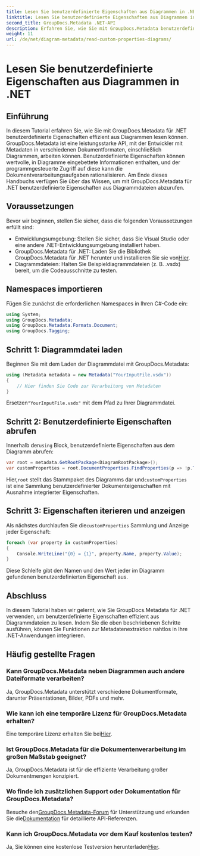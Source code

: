 ```yaml
---
title: Lesen Sie benutzerdefinierte Eigenschaften aus Diagrammen in .NET
linktitle: Lesen Sie benutzerdefinierte Eigenschaften aus Diagrammen in .NET
second_title: GroupDocs.Metadata .NET-API
description: Erfahren Sie, wie Sie mit GroupDocs.Metadata benutzerdefinierte Eigenschaften aus Diagrammdateien in .NET extrahieren. Einfache Schritt-für-Schritt-Anleitung für Entwickler.
weight: 11
url: /de/net/diagram-metadata/read-custom-properties-diagrams/
---
```


# Lesen Sie benutzerdefinierte Eigenschaften aus Diagrammen in .NET

## Einführung
In diesem Tutorial erfahren Sie, wie Sie mit GroupDocs.Metadata für .NET benutzerdefinierte Eigenschaften effizient aus Diagrammen lesen können. GroupDocs.Metadata ist eine leistungsstarke API, mit der Entwickler mit Metadaten in verschiedenen Dokumentformaten, einschließlich Diagrammen, arbeiten können. Benutzerdefinierte Eigenschaften können wertvolle, in Diagramme eingebettete Informationen enthalten, und der programmgesteuerte Zugriff auf diese kann die Dokumentverarbeitungsaufgaben rationalisieren. Am Ende dieses Handbuchs verfügen Sie über das Wissen, um mit GroupDocs.Metadata für .NET benutzerdefinierte Eigenschaften aus Diagrammdateien abzurufen.
## Voraussetzungen
Bevor wir beginnen, stellen Sie sicher, dass die folgenden Voraussetzungen erfüllt sind:
- Entwicklungsumgebung: Stellen Sie sicher, dass Sie Visual Studio oder eine andere .NET-Entwicklungsumgebung installiert haben.
-  GroupDocs.Metadata für .NET: Laden Sie die Bibliothek GroupDocs.Metadata für .NET herunter und installieren Sie sie von[Hier](https://releases.groupdocs.com/metadata/net/).
- Diagrammdateien: Halten Sie Beispieldiagrammdateien (z. B. .vsdx) bereit, um die Codeausschnitte zu testen.

## Namespaces importieren
Fügen Sie zunächst die erforderlichen Namespaces in Ihren C#-Code ein:
```csharp
using System;
using GroupDocs.Metadata;
using GroupDocs.Metadata.Formats.Document;
using GroupDocs.Tagging;
```
## Schritt 1: Diagrammdatei laden
Beginnen Sie mit dem Laden der Diagrammdatei mit GroupDocs.Metadata:
```csharp
using (Metadata metadata = new Metadata("YourInputFile.vsdx"))
{
    // Hier finden Sie Code zur Verarbeitung von Metadaten
}
```
 Ersetzen`"YourInputFile.vsdx"` mit dem Pfad zu Ihrer Diagrammdatei.
## Schritt 2: Benutzerdefinierte Eigenschaften abrufen
 Innerhalb der`using` Block, benutzerdefinierte Eigenschaften aus dem Diagramm abrufen:
```csharp
var root = metadata.GetRootPackage<DiagramRootPackage>();
var customProperties = root.DocumentProperties.FindProperties(p => !p.Tags.Contains(Tags.Document.BuiltIn));
```
 Hier,`root` stellt das Stammpaket des Diagramms dar und`customProperties` ist eine Sammlung benutzerdefinierter Dokumenteigenschaften mit Ausnahme integrierter Eigenschaften.
## Schritt 3: Eigenschaften iterieren und anzeigen
 Als nächstes durchlaufen Sie die`customProperties` Sammlung und Anzeige jeder Eigenschaft:
```csharp
foreach (var property in customProperties)
{
    Console.WriteLine("{0} = {1}", property.Name, property.Value);
}
```
Diese Schleife gibt den Namen und den Wert jeder im Diagramm gefundenen benutzerdefinierten Eigenschaft aus.

## Abschluss
In diesem Tutorial haben wir gelernt, wie Sie GroupDocs.Metadata für .NET verwenden, um benutzerdefinierte Eigenschaften effizient aus Diagrammdateien zu lesen. Indem Sie die oben beschriebenen Schritte ausführen, können Sie Funktionen zur Metadatenextraktion nahtlos in Ihre .NET-Anwendungen integrieren.

## Häufig gestellte Fragen
### Kann GroupDocs.Metadata neben Diagrammen auch andere Dateiformate verarbeiten?
Ja, GroupDocs.Metadata unterstützt verschiedene Dokumentformate, darunter Präsentationen, Bilder, PDFs und mehr.
### Wie kann ich eine temporäre Lizenz für GroupDocs.Metadata erhalten?
 Eine temporäre Lizenz erhalten Sie bei[Hier](https://purchase.groupdocs.com/temporary-license/).
### Ist GroupDocs.Metadata für die Dokumentenverarbeitung im großen Maßstab geeignet?
Ja, GroupDocs.Metadata ist für die effiziente Verarbeitung großer Dokumentmengen konzipiert.
### Wo finde ich zusätzlichen Support oder Dokumentation für GroupDocs.Metadata?
 Besuche den[GroupDocs.Metadata-Forum](https://forum.groupdocs.com/c/metadata/14) für Unterstützung und erkunden Sie die[Dokumentation](https://tutorials.groupdocs.com/metadata/net/) für detaillierte API-Referenzen.
### Kann ich GroupDocs.Metadata vor dem Kauf kostenlos testen?
 Ja, Sie können eine kostenlose Testversion herunterladen[Hier](https://releases.groupdocs.com/).